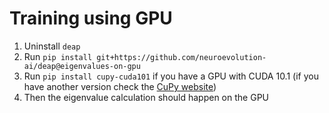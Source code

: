 # Training using GPU

1. Uninstall `deap`
2. Run `pip install git+https://github.com/neuroevolution-ai/deap@eigenvalues-on-gpu` 
3. Run `pip install cupy-cuda101` if you have a GPU with CUDA 10.1 (if you have another version check the [CuPy website](https://cupy.dev/))
4. Then the eigenvalue calculation should happen on the GPU